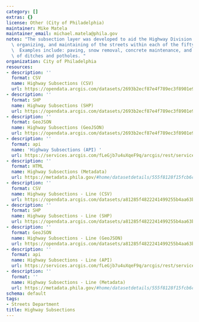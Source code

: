 ```yaml
---
category: []
extras: {}
license: Other (City of Philadelphia)
maintainer: Mike Matela
maintainer_email: michael.matela@phila.gov
notes: "The subsection layer was developed to aid the Highway Division in the planning,\
  \ organizing, and maintaining of the streets within each of the fifty-six sections.\
  \  Examples include: paving, snow removal, concrete maintenance, and the monitoring/repairing\
  \ of ditches and potholes. "
organization: City of Philadelphia
resources:
- description: ''
  format: CSV
  name: Highway Subsections (CSV)
  url: https://opendata.arcgis.com/datasets/2693b2ecf87e4f789ec3f8901e939bcb_0.csv
- description: ''
  format: SHP
  name: Highway Subsections (SHP)
  url: https://opendata.arcgis.com/datasets/2693b2ecf87e4f789ec3f8901e939bcb_0.zip
- description: ''
  format: GeoJSON
  name: Highway Subsections (GeoJSON)
  url: https://opendata.arcgis.com/datasets/2693b2ecf87e4f789ec3f8901e939bcb_0.geojson
- description: ''
  format: api
  name: 'Highway Subsections (API) '
  url: https://services.arcgis.com/fLeGjb7u4uXqeF9q/arcgis/rest/services/Highway_Subsections_arc/FeatureServer/0/query?outFields=*&where=1%3D1
- description: ''
  format: HTML
  name: Highway Subsections (Metadata)
  url: https://metadata.phila.gov/#home/datasetdetails/555f8128f15fcb6c6ed44103/representationdetails/5571b1b2e4fb1d91393c2137?ref=ref%3Dview_280_search%253DHighway%252520Subsections%2526view_280_page%253D1
- description: ''
  format: CSV
  name: Highway Subsections - Line (CSV)
  url: https://opendata.arcgis.com/datasets/a81285f4822241499255b4aa63b91d2b_0.csv
- description: ''
  format: SHP
  name: Highway Subsections - Line (SHP)
  url: https://opendata.arcgis.com/datasets/a81285f4822241499255b4aa63b91d2b_0.zip
- description: ''
  format: GeoJSON
  name: Highway Subsections - Line (GeoJSON)
  url: https://opendata.arcgis.com/datasets/a81285f4822241499255b4aa63b91d2b_0.geojson
- description: ''
  format: api
  name: Highway Subsections - Line (API)
  url: https://services.arcgis.com/fLeGjb7u4uXqeF9q/arcgis/rest/services/Highway_Subsections_arc/FeatureServer/0/query?outFields=*&where=1%3D1
- description: ''
  format: ''
  name: Highway Subsections - Line (Metadata)
  url: https://metadata.phila.gov/#home/datasetdetails/555f8128f15fcb6c6ed44103/representationdetails/5571b1b2e4fb1d91393c2136/
schema: default
tags:
- Streets Department
title: Highway Subsections
---
```

